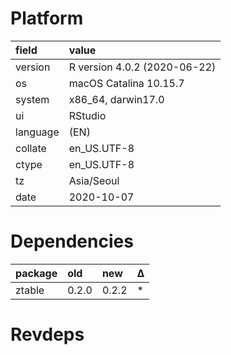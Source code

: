 # Platform

|field    |value                        |
|:--------|:----------------------------|
|version  |R version 4.0.2 (2020-06-22) |
|os       |macOS Catalina 10.15.7       |
|system   |x86_64, darwin17.0           |
|ui       |RStudio                      |
|language |(EN)                         |
|collate  |en_US.UTF-8                  |
|ctype    |en_US.UTF-8                  |
|tz       |Asia/Seoul                   |
|date     |2020-10-07                   |

# Dependencies

|package |old   |new   |Δ  |
|:-------|:-----|:-----|:--|
|ztable  |0.2.0 |0.2.2 |*  |

# Revdeps

